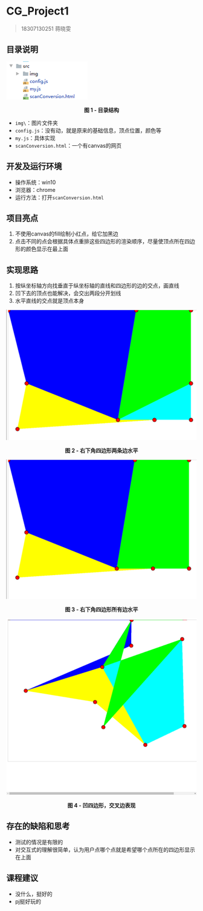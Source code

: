 # CG_Project1

> 18307130251 蒋晓雯

## 目录说明

![目录](\src\img\目录.png)

<center><strong>图 1 - 目录结构</strong></center>

- `img\`：图片文件夹
- `config.js`：没有动，就是原来的基础信息，顶点位置，颜色等
- `my.js`：具体实现
- `scanConversion.html`：一个有canvas的网页



## 开发及运行环境

- 操作系统：win10
- 浏览器：chrome
- 运行方法：打开`scanConversion.html`



## 项目亮点

1. 不使用canvas的fill绘制小红点，给它加黑边
2. 点击不同的点会根据具体点重排这些四边形的渲染顺序，尽量使顶点所在四边形的颜色显示在最上面



## 实现思路

1. 按纵坐标轴方向找垂直于纵坐标轴的直线和四边形的边的交点，画直线
2. 凹下去的顶点也能解决，会交出两段分开划线
3. 水平直线的交点就是顶点本身

![水平直线](\src\img\水平直线.png)

<center><strong>图 2 - 右下角四边形两条边水平</strong></center>

![四边形水平](\src\img\四边形水平.png)

<center><strong>图 3 - 右下角四边形所有边水平</strong></center>

![凹四边形](\src\img\凹四边形.png)

<center><strong>图 4 - 凹四边形，交叉边表现</strong></center>



## 存在的缺陷和思考

- 测试的情况是有限的
- 对交互式的理解很简单，认为用户点哪个点就是希望哪个点所在的四边形显示在上面



## 课程建议

- 没什么，挺好的
- pj挺好玩的
